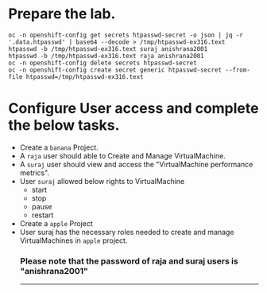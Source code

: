 # Prepare the lab.
```
oc -n openshift-config get secrets htpasswd-secret -o json | jq -r '.data.htpasswd' | base64 --decode > /tmp/htpasswd-ex316.text
htpasswd -b /tmp/htpasswd-ex316.text suraj anishrana2001
htpasswd -b /tmp/htpasswd-ex316.text raja anishrana2001
oc -n openshift-config delete secrets htpasswd-secret 
oc -n openshift-config create secret generic htpasswd-secret --from-file htpasswd=/tmp/htpasswd-ex316.text
```

# Configure User access and complete the below tasks.
- Create a `banana` Project.
- A `raja` user should able to Create and Manage VirtualMachine.
- A `suraj` user should view and access the "VirtualMachine performance metrics".
- User `suraj` allowed below rights to VirtualMachine
	- start
	- stop
	- pause
	- restart
- Create a `apple` Project
- User suraj has the necessary roles needed to create and manage VirtualMachines in `apple` project.
  ### Please note that the password of raja and suraj users is "anishrana2001"
  ---
